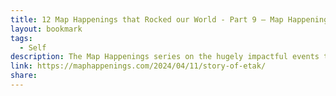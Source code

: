 ```yaml
---
title: 12 Map Happenings that Rocked our World - Part 9 – Map Happenings
layout: bookmark
tags:
  - Self
description: The Map Happenings series on the hugely impactful events that forever changed our world. This week - the story of a little known company called ‘Etak’. I think you’ll find it a fas…
link: https://maphappenings.com/2024/04/11/story-of-etak/
share: 
---
```


